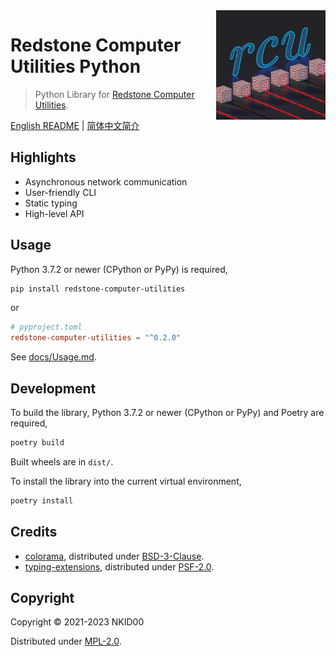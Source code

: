 <img src="./icon.png" alt="icon" align="right" height="175">

# Redstone Computer Utilities Python

> Python Library for [Redstone Computer Utilities](https://github.com/NKID00/redstone-computer-utilities).

[English README](./README.md) | [简体中文简介](./README.zh_cn.md)

## Highlights

- Asynchronous network communication
- User-friendly CLI
- Static typing
- High-level API

## Usage

Python 3.7.2 or newer (CPython or PyPy) is required,

```sh
pip install redstone-computer-utilities
```

or

```toml
# pyproject.toml
redstone-computer-utilities = "^0.2.0"
```

See [docs/Usage.md](./docs/Usage.md).

## Development

To build the library, Python 3.7.2 or newer (CPython or PyPy) and Poetry are required,

```sh
poetry build
```

Built wheels are in `dist/`.

To install the library into the current virtual environment,

```sh
poetry install
```

## Credits

- [colorama](https://github.com/tartley/colorama), distributed under [BSD-3-Clause](https://github.com/tartley/colorama/blob/master/LICENSE.txt).
- [typing-extensions](https://github.com/python/typing_extensions), distributed under [PSF-2.0](https://github.com/python/typing_extensions/blob/main/LICENSE).

## Copyright

Copyright © 2021-2023 NKID00

Distributed under [MPL-2.0](./LICENSE).
